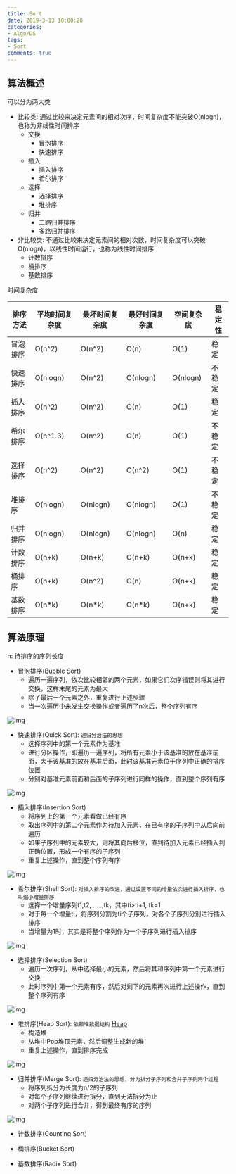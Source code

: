 ```yaml
---
title: Sort
date: 2019-3-13 10:00:20
categories: 
- Algo/DS
tags: 
- Sort 
comments: true
---
```


## 算法概述

可以分为两大类

- 比较类: 通过比较来决定元素间的相对次序，时间复杂度不能突破O(nlogn)，也称为非线性时间排序
  - 交换
    - 冒泡排序
    - 快速排序
  - 插入
    - 插入排序
    - 希尔排序
  - 选择
    - 选择排序
    - 堆排序
  - 归并
    - 二路归并排序
    - 多路归并排序
- 非比较类: 不通过比较来决定元素间的相对次数，时间复杂度可以突破O(nlogn)，以线性时间运行，也称为线性时间排序
  - 计数排序
  - 桶排序
  - 基数排序

时间复杂度

| 排序方法  | 平均时间复杂度  |  最坏时间复杂度 | 最好时间复杂度 | 空间复杂度| 稳定性 |
|----------|---------------|--------------|--------------|---------|-------|
| 冒泡排序  |     O(n^2)    |    O(n^2)    |    O(n)      |   O(1)  |  稳定  |
| 快速排序  |    O(nlogn)   |    O(n^2)    |    O(nlogn)  | O(nlogn)|  不稳定 |
| 插入排序  |    O(n^2)     |    O(n^2)    |    O(n)      |   O(1)  |  稳定  |
| 希尔排序  |    O(n^1.3)   |    O(n^2)    |    O(n)      |   O(1)  |  不稳定 |
| 选择排序  |    O(n^2)     |    O(n^2)    |    O(n^2)    |   O(1)  |  不稳定  |
|  堆排序   |   O(nlogn)   |   O(nlogn)   |    O(nlogn)  |   O(1)  |  不稳定  |
| 归并排序  |   O(nlogn)   |   O(nlogn)    |    O(nlogn)  |   O(n)  |   稳定  |
| 计数排序  |   O(n+k)     |    O(n+k)     |    O(n+k)    |   O(n+k) |  稳定  |
|  桶排序   |   O(n+k)     |    O(n^2)     |    O(n)      |   O(n+k) |  稳定  |
| 基数排序  |   O(n*k)     |    O(n*k)     |    O(n*k)    |   O(n+k) |  稳定  |

## 算法原理

n: 待排序的序列长度

- 冒泡排序(Bubble Sort)
  - 遍历一遍序列，依次比较相邻的两个元素，如果它们次序错误则将其进行交换，这样末尾的元素为最大
  - 除了最后一个元素之外，重复进行上述步骤
  - 当一次遍历中未发生交换操作或者遍历了n次后，整个序列有序

![img](/images/排序之冒泡排序.gif)

- 快速排序(Quick Sort): `递归分治法的思想`
  - 选择序列中的第一个元素作为基准
  - 进行分区操作，即遍历一遍序列，将所有元素小于该基准的放在基准前面，大于该基准的放在基准后面，此时该基准元素位于序列中正确的排序位置
  - 分别对基准元素前面和后面的子序列进行同样的操作，直到整个序列有序

![img](/images/排序之快速排序.gif)

- 插入排序(Insertion Sort)
  - 将序列上的第一个元素看做已经有序
  - 取出序列中的第二个元素作为待加入元素，在已有序的子序列中从后向前遍历
  - 如果子序列中的元素较大，则将其向后移位，直到待加入元素已经插入到正确位置，形成一个有序的子序列
  - 重复上述操作，直到整个序列有序

![img](/images/排序之插入排序.gif)

- 希尔排序(Shell Sort): `对插入排序的改进，通过设置不同的增量依次进行插入排序，也叫缩小增量排序`
  - 选择一个增量序列t1,t2,......,tk，其中ti>ti+1, tk=1
  - 对于每一个增量ti，将序列分割为ti个子序列，对各个子序列分别进行插入排序
  - 当增量为1时，其实是将整个序列作为一个子序列进行插入排序

![img](/images/排序之希尔排序.gif)

- 选择排序(Selection Sort)
  - 遍历一次序列，从中选择最小的元素，然后将其和序列中第一个元素进行交换
  - 此时序列中第一个元素有序，然后对剩下的元素再次进行上述操作，直到整个序列有序

![img](/images/排序之选择排序.gif)

- 堆排序(Heap Sort): `依赖堆数据结构` [Heap](https://gravity-xin.github.io/2018/11/12/Heap/)
  - 构造堆
  - 从堆中Pop堆顶元素，然后调整生成新的堆
  - 重复上述操作，直到排序完成

![img](/images/排序之堆排序.gif)

- 归并排序(Merge Sort): `递归分治法的思想，分为拆分子序列和合并子序列两个过程`
  - 将序列拆分为长度为n/2的子序列
  - 对每个子序列继续进行拆分，直到无法拆分为止
  - 对两个子序列进行合并，得到最终有序的序列

![img](/images/排序之归并排序.gif)

- 计数排序(Counting Sort)

- 桶排序(Bucket Sort)

- 基数排序(Radix Sort)
